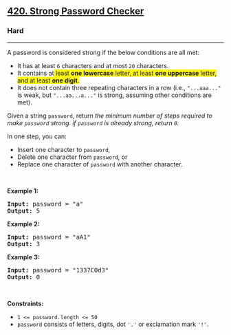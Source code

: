 <h2><a href="https://leetcode.com/problems/strong-password-checker/">420. Strong Password Checker</a></h2><h3>Hard</h3><hr><div><p>A password is considered strong if the below conditions are all met:</p>

<ul>
	<li>It has at least <code>6</code> characters and at most <code>20</code> characters.</li>
	<li>It contains at<span class="highlighter--highlighted" data-highlight-id="0" style="background-color: rgb(255, 246, 21); color: inherit;"> least </span><strong><span class="highlighter--highlighted" data-highlight-id="0" style="background-color: rgb(255, 246, 21); color: inherit;">one lowercase</span></strong><span class="highlighter--highlighted" data-highlight-id="0" style="background-color: rgb(255, 246, 21); color: inherit;"> letter, at least </span><strong><span class="highlighter--highlighted" data-highlight-id="0" style="background-color: rgb(255, 246, 21); color: inherit;">one uppercase</span></strong><span class="highlighter--highlighted" data-highlight-id="0" style="background-color: rgb(255, 246, 21); color: inherit;"> letter, and at least </span><strong><span class="highlighter--highlighted" data-highlight-id="0" style="background-color: rgb(255, 246, 21); color: inherit;">one digit</span></strong><span class="highlighter--highlighted" data-highlight-id="0" style="background-color: rgb(255, 246, 21); color: inherit;">.</span></li>
	<li>It does&nbsp;not contain three repeating characters in a row (i.e.,&nbsp;<code>"...aaa..."</code> is weak, but <code>"...aa...a..."</code> is strong, assuming other conditions are met).</li>
</ul>

<p>Given a string <code>password</code>, return <em>the minimum number of steps required to make <code>password</code> strong. if <code>password</code> is already strong, return <code>0</code>.</em></p>

<p>In one step, you can:</p>

<ul>
	<li>Insert one character to <code>password</code>,</li>
	<li>Delete one character from <code>password</code>, or</li>
	<li>Replace&nbsp;one character of <code>password</code> with another character.</li>
</ul>

<p>&nbsp;</p>
<p><strong>Example 1:</strong></p>
<pre><strong>Input:</strong> password = "a"
<strong>Output:</strong> 5
</pre><p><strong>Example 2:</strong></p>
<pre><strong>Input:</strong> password = "aA1"
<strong>Output:</strong> 3
</pre><p><strong>Example 3:</strong></p>
<pre><strong>Input:</strong> password = "1337C0d3"
<strong>Output:</strong> 0
</pre>
<p>&nbsp;</p>
<p><strong>Constraints:</strong></p>

<ul>
	<li><code>1 &lt;= password.length &lt;= 50</code></li>
	<li><code>password</code> consists of letters, digits, dot&nbsp;<code>'.'</code> or exclamation mark <code>'!'</code>.</li>
</ul>
</div>